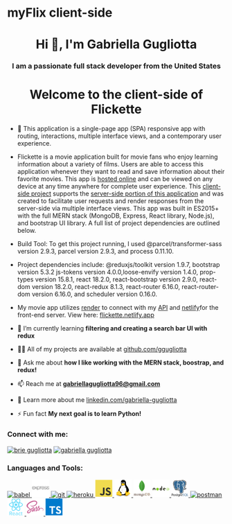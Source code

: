 # myFlix client-side
 <h1 align="center">Hi 👋, I'm Gabriella Gugliotta</h1>
<h3 align="center">I am a passionate full stack developer from the United States</h3>

<h1 align="center">Welcome to the client-side of Flickette </h1>

- 🔭 This application is a single-page app (SPA) responsive app with routing, interactions, multiple interface views, and a contemporary user experience.


- Flickette is a movie application built for movie fans who enjoy learning information about a variety of films. Users are able to access this application whenever they want to read and save information about their favorite movies. This app is [hosted online](flickette.netlify.app) and can be viewed on any device at any time anywhere for complete user experience. This [client-side project](github.com/ggugliotta/myFlix-client-side) supports the [server-side portion of this application](github.com/ggugliotta/movie-app) and was created to facilitate user requests and render responses from the server-side via multiple interface views. This app was built in ES2015+ with the full MERN stack (MongoDB, Express, React library, Node.js), and bootstrap UI library. A full list of project dependencies are outlined below. 

- Build Tool: To get this project running, I used @parcel/transformer-sass version 2.9.3, parcel version 2.9.3, and process 0.11.10. 

- Project dependencies include: @reduxjs/toolkit version 1.9.7, bootstrap version 5.3.2       js-tokens version 4.0.0,loose-envify version 1.4.0, prop-types version 15.8.1, react 18.2.0, 
react-bootstrap version 2.9.0, react-dom version 18.2.0, react-redux 8.1.3, react-router 6.16.0, react-router-dom version 6.16.0, and scheduler version 0.16.0.

- My movie app utilizes [render](render.com) to connect with my [API](www.mongodb.com) and [netlify](netlify.com)for the front-end server. View here: [flickette.netlify.app](flickette.netlify.app)

- 🌱 I’m currently learning **filtering and creating a search bar UI with redux**

- 👨‍💻 All of my projects are available at [github.com/ggugliotta](github.com/ggugliotta)

- 💬 Ask me about **how I like working with the MERN stack, boostrap, and redux!**

- 📫 Reach me at **gabriellagugliotta96@gmail.com**

- 📄 Learn more about me [linkedin.com/gabriella-gugliotta](linkedin.com/gabriella-gugliotta)

- ⚡ Fun fact **My next goal is to learn Python!**

<h3 align="left">Connect with me:</h3>
<p align="left">
<a href="https://codepen.io/brie gugliotta" target="blank"><img align="center" src="https://raw.githubusercontent.com/rahuldkjain/github-profile-readme-generator/master/src/images/icons/Social/codepen.svg" alt="brie gugliotta" height="30" width="40" /></a>
<a href="https://linkedin.com/in/gabriella gugliotta" target="blank"><img align="center" src="https://raw.githubusercontent.com/rahuldkjain/github-profile-readme-generator/master/src/images/icons/Social/linked-in-alt.svg" alt="gabriella gugliotta" height="30" width="40" /></a>
</p>

<h3 align="left">Languages and Tools:</h3>
<p align="left"> <a href="https://babeljs.io/" target="_blank" rel="noreferrer"> <img src="https://www.vectorlogo.zone/logos/babeljs/babeljs-icon.svg" alt="babel" width="40" height="40"/> </a> <a href="https://expressjs.com" target="_blank" rel="noreferrer"> <img src="https://raw.githubusercontent.com/devicons/devicon/master/icons/express/express-original-wordmark.svg" alt="express" width="40" height="40"/> </a> <a href="https://git-scm.com/" target="_blank" rel="noreferrer"> <img src="https://www.vectorlogo.zone/logos/git-scm/git-scm-icon.svg" alt="git" width="40" height="40"/> </a> <a href="https://heroku.com" target="_blank" rel="noreferrer"> <img src="https://www.vectorlogo.zone/logos/heroku/heroku-icon.svg" alt="heroku" width="40" height="40"/> </a> <a href="https://developer.mozilla.org/en-US/docs/Web/JavaScript" target="_blank" rel="noreferrer"> <img src="https://raw.githubusercontent.com/devicons/devicon/master/icons/javascript/javascript-original.svg" alt="javascript" width="40" height="40"/> </a> <a href="https://www.linux.org/" target="_blank" rel="noreferrer"> <img src="https://raw.githubusercontent.com/devicons/devicon/master/icons/linux/linux-original.svg" alt="linux" width="40" height="40"/> </a> <a href="https://www.mongodb.com/" target="_blank" rel="noreferrer"> <img src="https://raw.githubusercontent.com/devicons/devicon/master/icons/mongodb/mongodb-original-wordmark.svg" alt="mongodb" width="40" height="40"/> </a> <a href="https://nodejs.org" target="_blank" rel="noreferrer"> <img src="https://raw.githubusercontent.com/devicons/devicon/master/icons/nodejs/nodejs-original-wordmark.svg" alt="nodejs" width="40" height="40"/> </a> <a href="https://www.postgresql.org" target="_blank" rel="noreferrer"> <img src="https://raw.githubusercontent.com/devicons/devicon/master/icons/postgresql/postgresql-original-wordmark.svg" alt="postgresql" width="40" height="40"/> </a> <a href="https://postman.com" target="_blank" rel="noreferrer"> <img src="https://www.vectorlogo.zone/logos/getpostman/getpostman-icon.svg" alt="postman" width="40" height="40"/> </a> <a href="https://reactjs.org/" target="_blank" rel="noreferrer"> <img src="https://raw.githubusercontent.com/devicons/devicon/master/icons/react/react-original-wordmark.svg" alt="react" width="40" height="40"/> </a> <a href="https://sass-lang.com" target="_blank" rel="noreferrer"> <img src="https://raw.githubusercontent.com/devicons/devicon/master/icons/sass/sass-original.svg" alt="sass" width="40" height="40"/> </a> <a href="https://www.typescriptlang.org/" target="_blank" rel="noreferrer"> <img src="https://raw.githubusercontent.com/devicons/devicon/master/icons/typescript/typescript-original.svg" alt="typescript" width="40" height="40"/> </a> </p>

